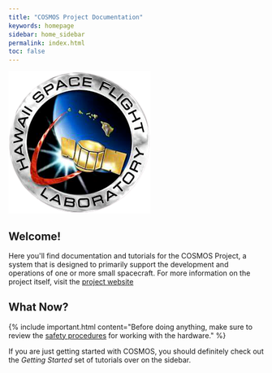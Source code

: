 ```yaml
---
title: "COSMOS Project Documentation"
keywords: homepage
sidebar: home_sidebar
permalink: index.html
toc: false
---
```



![HSFL Logo](/images/favicon.png)

## Welcome!                                                             

Here you'll find documentation and tutorials for the COSMOS Project, a system that is designed to primarily support the development and operations of one or more small spacecraft. For more information on the project itself, visit the <a href="{{ site.project_website }}" target="_blank" rel="noopener">project website</a>


## What Now?

{% include important.html content="Before doing anything, make sure to review the
[safety procedures](pages/safety-procedures.html) for working with the hardware." %}


If you are just getting started with COSMOS, you should definitely check out the _Getting Started_ set of tutorials over on the sidebar.
